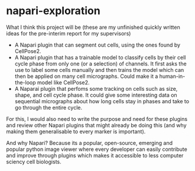 # napari-exploration

What I think this project will be (these are my unfinished quickly written ideas for the pre-interim report for my supervisors)
- A Napari plugin that can segment out cells, using the ones found by CellPose2.
- A Napari plugin that has a trainable model to classify cells by their cell cycle phase from only one (or a selection) of channels. It first asks the use to label some cells manually and then trains the model which can then be applied on many cell micrographs. Could make it a human-in-the-loop model like CellPose2.
- A Naparai plugin that perfoms some tracking on cells such as size, shape, and cell cycle phase. It could give some interesting data on sequential micrographs about how long cells stay in phases and take to go through the entire cycle.

For this, I would also need to write the purpose and need for these plugins and review other Napari plugins that might already be doing this (and why making them generalisable to every marker is important).

And why Napari? Because its a popular, open-source, emerging and popular python image viewer where every developer can easily contribute and improve through plugins which makes it accessible to less computer sciency cell biologists.
